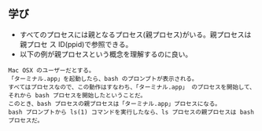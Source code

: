 ## 学び
- すべてのプロセスには親となるプロセス(親プロセス)がいる。親プロセスは親プロセ ス ID(ppid)で参照できる。
- 以下の例が親プロセスという概念を理解するのに良い。
```
Mac OSX のユーザーだとする。
「ターミナル.app」を起動したら、bash のプロンプトが表示される。
すべてはプロセスなので、この動作はすなわち、「ターミナル.app」 のプロセスを開始して、それから bash プロセスを開始したということだ。
このとき、bash プロセスの親プロセスは「ターミナル.app」プロセスになる。
bash プロンプトから ls(1) コマンドを実行したなら、ls プロセスの親プロセスは bash プロセスだ。
```
